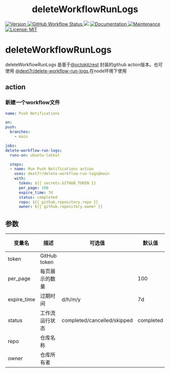 <h1 align="center">deleteWorkflowRunLogs</h1>
<p>
  <a href="https://www.npmjs.com/package/@dext7r/delete-workflow-run-logs" target="_blank">
    <img alt="Version" src="https://img.shields.io/badge/version-1.0.1-blue.svg?cacheSeconds=2592000">
  </a>
  <a href="https://github.com/dext7r/deleteWorkflowRunLogs/actions/workflows/delete-workflow-run-logs.yml" target="_blank">
    <img alt="GitHub Workflow Status" src="https://github.com/dext7r/deleteWorkflowRunLogs/actions/workflows/delete-workflow-run-logs.yml/badge.svg">
  </a>
  <img src="https://img.shields.io/badge/node-%3E%3D12-blue.svg" />
  <a href="https://github.com/dext7r/deleteWorkflowRunLogs#readme" target="_blank">
    <img alt="Documentation" src="https://img.shields.io/badge/documentation-yes-brightgreen.svg" />
  </a>
  <a href="https://github.com/dext7r/deleteWorkflowRunLogs/graphs/commit-activity" target="_blank">
    <img alt="Maintenance" src="https://img.shields.io/badge/Maintained%3F-yes-green.svg" />
  </a>
  <a href="https://github.com/dext7r/deleteWorkflowRunLogs/blob/master/LICENSE" target="_blank">
    <img alt="License: MIT" src="https://img.shields.io/badge/License-MIT-yellow.svg" />
  </a>
</p>

# deleteWorkflowRunLogs

deleteWorkflowRunLogs 是基于[@octokit/rest](https://github.com/octokit/rest.js ) 封装的github action版本。也可使用 [@dext7r/delete-workflow-run-logs](https://www.npmjs.com/@dext7r/delete-workflow-run-logs),在node环境下使用

## action

### 新建一个workflow文件
  ```yaml .github/workflows/delete-workflow-run-logs.yml
  name: Push Notifications

on:
  push:
    branches:
      - main

jobs:
  delete-workflow-run-logs:
    runs-on: ubuntu-latest

    steps:
    - name: Run Push Notifications action
      uses: dext7r/delete-workflow-run-logs@main
      with:
        token: ${{ secrets.GITHUB_TOKEN }}
        per_page: 100
        expire_time: 7d
        status: completed
        repo: ${{ github.repository.repo }}
        owner: ${{ github.repository.owner }}
```

## 参数

| 变量名        | 描述                 | 可选值  | 默认值 | 必填  |
|---------------|----------------------|---------|--------|--------|
| token         | GitHub token         |         |        | 是     |
| per_page      | 每页展示的数量         |         | 100    | 否     |
| expire_time   | 过期时间              | <time>d/<time>h/m/y | 7d   | 否     |
| status        | 工作流运行状态          | completed/cancelled/skipped | completed | 否  |
| repo          | 仓库名称              |         |        | 是     |
| owner         | 仓库所有者             |         |        | 是     |
